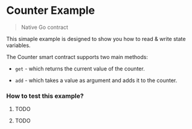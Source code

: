 # Counter Example

> Native Go contract

This simaple example is designed to show you how to read & write state variables.

The Counter smart contract supports two main methods:

* `get` - which returns the current value of the counter.

* `add` - which takes a value as argument and adds it to the counter.

### How to test this example?

1. TODO

2. TODO

